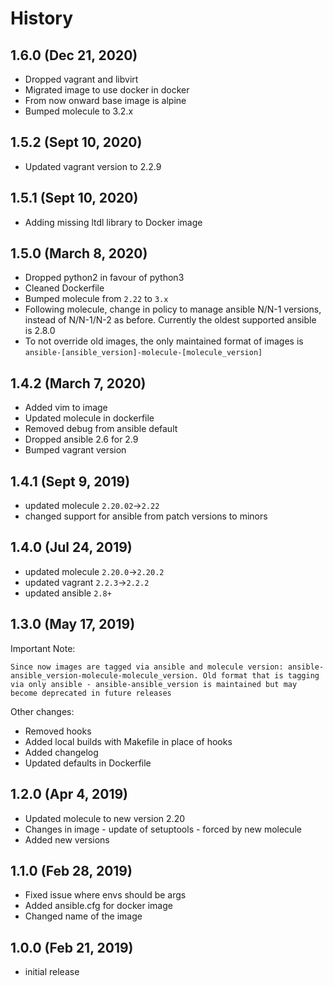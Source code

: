 # History

## 1.6.0 (Dec 21, 2020)

- Dropped vagrant and libvirt
- Migrated image to use docker in docker
- From now onward base image is alpine
- Bumped molecule to 3.2.x

## 1.5.2 (Sept 10, 2020)

- Updated vagrant version to 2.2.9

## 1.5.1 (Sept 10, 2020)

- Adding missing ltdl library to Docker image

## 1.5.0 (March 8, 2020)

- Dropped python2 in favour of python3
- Cleaned Dockerfile
- Bumped molecule from `2.22` to `3.x`
- Following molecule, change in policy to manage ansible N/N-1 versions, instead of N/N-1/N-2 as before. Currently the oldest supported ansible is 2.8.0
- To not override old images, the only maintained format of images is `ansible-[ansible_version]-molecule-[molecule_version]`

## 1.4.2 (March 7, 2020)

- Added vim to image
- Updated molecule in dockerfile
- Removed debug from ansible default
- Dropped ansible 2.6 for 2.9
- Bumped vagrant version

## 1.4.1 (Sept 9, 2019)

- updated molecule `2.20.02`->`2.22`
- changed support for ansible from patch versions to minors

## 1.4.0 (Jul 24, 2019)

- updated molecule `2.20.0`->`2.20.2`
- updated vagrant `2.2.3`->`2.2.2`
- updated ansible `2.8+`

## 1.3.0 (May 17, 2019)

Important Note:

`Since now images are tagged via ansible and molecule version: ansible-ansible_version-molecule-molecule_version. Old format that is tagging via only ansible - ansible-ansible_version is maintained but may become deprecated in future releases`

Other changes:

- Removed hooks
- Added local builds with Makefile in place of hooks
- Added changelog
- Updated defaults in Dockerfile

## 1.2.0 (Apr 4, 2019)

- Updated molecule to new version 2.20
- Changes in image - update of setuptools - forced by new molecule
- Added new versions

## 1.1.0 (Feb 28, 2019)

- Fixed issue where envs should be args
- Added ansible.cfg for docker image
- Changed name of the image

## 1.0.0 (Feb 21, 2019)

- initial release

<!-- ### Backwards Incompatibilities / Notes -->

<!-- ### Important Changes -->

<!-- ### Others -->

<!-- ### Bug Fixes -->

<!-- ### Known Issues -->
